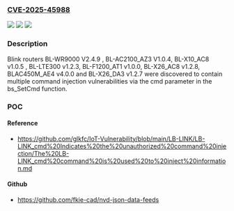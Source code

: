 ### [CVE-2025-45988](https://cve.mitre.org/cgi-bin/cvename.cgi?name=CVE-2025-45988)
![](https://img.shields.io/static/v1?label=Product&message=n%2Fa&color=blue)
![](https://img.shields.io/static/v1?label=Version&message=n%2Fa%20&color=brightgreen)
![](https://img.shields.io/static/v1?label=Vulnerability&message=n%2Fa&color=brightgreen)

### Description

Blink routers BL-WR9000 V2.4.9 , BL-AC2100_AZ3 V1.0.4, BL-X10_AC8 v1.0.5 , BL-LTE300 v1.2.3, BL-F1200_AT1 v1.0.0, BL-X26_AC8 v1.2.8, BLAC450M_AE4 v4.0.0 and BL-X26_DA3 v1.2.7 were discovered to contain multiple command injection vulnerabilities via the cmd parameter in the bs_SetCmd function.

### POC

#### Reference
- https://github.com/glkfc/IoT-Vulnerability/blob/main/LB-LINK/LB-LINK_cmd%20Indicates%20the%20unauthorized%20command%20injection/The%20LB-LINK_cmd%20command%20is%20used%20to%20inject%20information.md

#### Github
- https://github.com/fkie-cad/nvd-json-data-feeds

